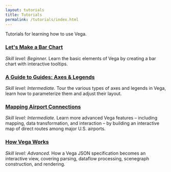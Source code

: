 ```yaml
---
layout: tutorials
title: Tutorials
permalink: /tutorials/index.html
---
```


Tutorials for learning how to use Vega.

### [Let's Make a Bar Chart](bar-chart/)

_Skill level: Beginner._ Learn the basic elements of Vega by creating a bar chart with interactive tooltips.

### [A Guide to Guides: Axes &amp; Legends](https://beta.observablehq.com/@jheer/a-guide-to-guides-axes-legends-in-vega)

_Skill level: Intermediate._ Tour the various types of axes and legends in Vega, learn how to parameterize them and adjust their layout.

### [Mapping Airport Connections](airports/)

_Skill level: Intermediate._ Learn more advanced Vega features &ndash; including mapping, data transformation, and interaction &ndash; by building an interactive map of direct routes among major U.S. airports.

### [How Vega Works](https://beta.observablehq.com/@jheer/how-vega-works/)

_Skill level: Advanced._ How a Vega JSON specification becomes an interactive view, covering parsing, dataflow processing, scenegraph construction, and rendering.
